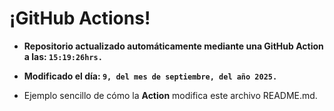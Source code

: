 # ¡GitHub Actions!
* **Repositorio actualizado automáticamente mediante una GitHub Action a las: `15:19:26hrs.`**
* **Modificado el día: `9, del mes de septiembre, del año 2025.`**

* Ejemplo sencillo de cómo la **Action** modifica este archivo README.md.
